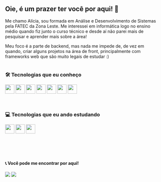 

## Oie, é um prazer ter você por aqui! 👋



Me chamo Alícia, sou formada em Análise e Desenvolvimento de Sistemas pela FATEC da Zona Leste. Me interessei em informática logo no ensino médio quando fiz junto o curso técnico e desde aí não parei mais de pesquisar e aprender mais sobre a área! 

Meu foco é a parte de backend, mas nada me impede de, de vez em quando, criar alguns projetos na área de front, principalmente com frameworks web que são muito legais de estudar :)
<br /><br />
### 🛠 Tecnologias que eu conheço

<img src="https://cdn.jsdelivr.net/gh/devicons/devicon/icons/java/java-original.svg" width="30px" /> <img src="https://cdn.jsdelivr.net/gh/devicons/devicon/icons/spring/spring-original.svg" width="30px" /> <img src="https://cdn.jsdelivr.net/gh/devicons/devicon/icons/microsoftsqlserver/microsoftsqlserver-plain.svg" width="30px"/> <img src="https://cdn.jsdelivr.net/gh/devicons/devicon/icons/html5/html5-original.svg" width="30px"/> <img src="https://cdn.jsdelivr.net/gh/devicons/devicon/icons/css3/css3-original.svg" width="30px"/> <img src="https://cdn.jsdelivr.net/gh/devicons/devicon/icons/javascript/javascript-original.svg" width="30px"/> <img src="https://cdn.jsdelivr.net/gh/devicons/devicon/icons/angularjs/angularjs-original.svg" width="30px"/> 

<br />

### 💻 Tecnologias que eu ando estudando

<img src="https://cdn.jsdelivr.net/gh/devicons/devicon/icons/react/react-original.svg" width="30px"/> <img src="https://cdn.jsdelivr.net/gh/devicons/devicon/icons/nodejs/nodejs-original.svg" width="30px"/> <img src="https://cdn.jsdelivr.net/gh/devicons/devicon/icons/typescript/typescript-original.svg" width="30px"/>

<br />
<br />
<br />



    
#### 📞 Você pode me encontrar por aqui!
<div>
<a href = "mailto:aliciasantos667@gmail.com"><img src="https://img.shields.io/badge/Gmail-D14836?style=for-the-badge&logo=gmail&logoColor=white" target="_blank"></a>
<a href="https://www.linkedin.com/in/alicia-santos/" target="_blank"><img src="https://img.shields.io/badge/-LinkedIn-%230077B5?style=for-the-badge&logo=linkedin&logoColor=white" target="_blank"></a>   
</div>
